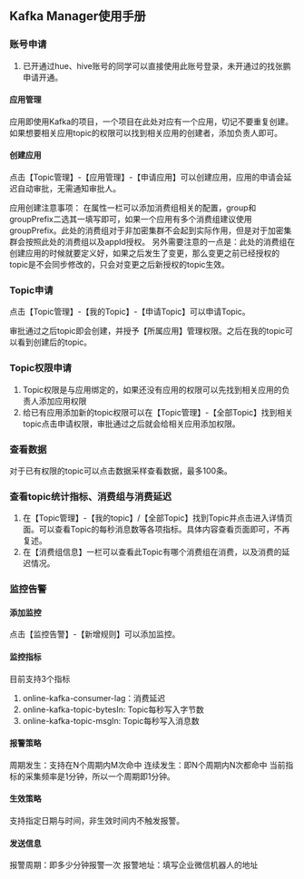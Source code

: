 ## Kafka Manager使用手册
### 账号申请
1. 已开通过hue、hive账号的同学可以直接使用此账号登录，未开通过的找张鹏申请开通。

#### 应用管理
应用即使用Kafka的项目，一个项目在此处对应有一个应用，切记不要重复创建。如果想要相关应用topic的权限可以找到相关应用的创建者，添加负责人即可。
#### 创建应用
点击【Topic管理】-【应用管理】-【申请应用】可以创建应用，应用的申请会延迟自动审批，无需通知审批人。

应用创建注意事项：
在属性一栏可以添加消费组相关的配置，group和groupPrefix二选其一填写即可，如果一个应用有多个消费组建议使用groupPrefix。此处的消费组对于非加密集群不会起到实际作用，但是对于加密集群会按照此处的消费组以及appId授权。
另外需要注意的一点是：此处的消费组在创建应用的时候就要定义好，如果之后发生了变更，那么变更之前已经授权的topic是不会同步修改的，只会对变更之后新授权的topic生效。

### Topic申请
点击【Topic管理】-【我的Topic】-【申请Topic】可以申请Topic。

审批通过之后topic即会创建，并授予【所属应用】管理权限。之后在我的topic可以看到创建后的topic。
### Topic权限申请
1. Topic权限是与应用绑定的，如果还没有应用的权限可以先找到相关应用的负责人添加应用权限
2. 给已有应用添加新的topic权限可以在【Topic管理】-【全部Topic】找到相关topic点击申请权限，审批通过之后就会给相关应用添加权限。
### 查看数据
对于已有权限的topic可以点击数据采样查看数据，最多100条。
### 查看topic统计指标、消费组与消费延迟
1. 在【Topic管理】-【我的topic】/【全部Topic】找到Topic并点击进入详情页面。可以查看Topic的每秒消息数等各项指标。具体内容查看页面即可，不再复述。
2. 在【消费组信息】一栏可以查看此Topic有哪个消费组在消费，以及消费的延迟情况。

### 监控告警
#### 添加监控
点击【监控告警】-【新增规则】可以添加监控。
#### 监控指标
目前支持3个指标
1. online-kafka-consumer-lag：消费延迟
2. online-kafka-topic-bytesIn: Topic每秒写入字节数
3. online-kafka-topic-msgIn: Topic每秒写入消息数
#### 报警策略
周期发生：支持在N个周期内M次命中
连续发生：即N个周期内N次都命中
当前指标的采集频率是1分钟，所以一个周期即1分钟。
#### 生效策略
支持指定日期与时间，非生效时间内不触发报警。
#### 发送信息
报警周期：即多少分钟报警一次
报警地址：填写企业微信机器人的地址
